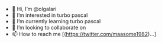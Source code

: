 - 👋 Hi, I’m @olgalari
- 👀 I’m interested in turbo pascal
- 🌱 I’m currently learning turbo pascal
- 💞️ I’m looking to collaborate on 
- 📫 How to reach me [(https://twitter.com/maasome1982)...]

<!---
olgalari/olgalari is a ✨ special ✨ repository because its `README.md` (this file) appears on your GitHub profile.
You can click the Preview link to take a look at your changes.
--->
